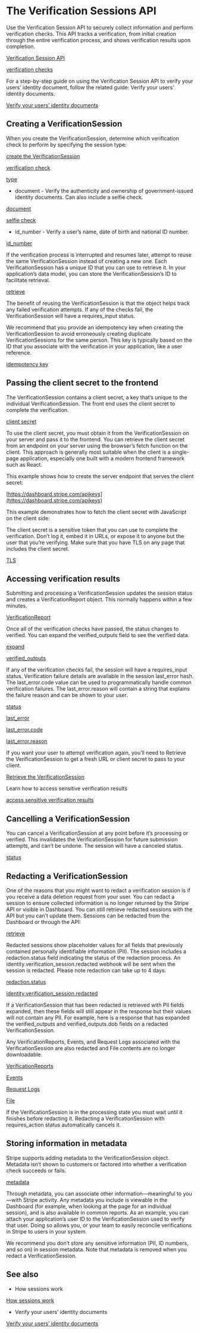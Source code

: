 # The Verification Sessions API

Use the Verification Session API to securely collect information and perform verification checks. This API tracks a verification, from initial creation through the entire verification process, and shows verification results upon completion.

[Verification Session API](/api/identity/verification_sessions)

[verification checks](/identity/verification-checks)

For a step-by-step guide on using the Verification Session API to verify your users’ identity document, follow the related guide: Verify your users’ identity documents.

[Verify your users’ identity documents](/identity/verify-identity-documents)

## Creating a VerificationSession

When you create the VerificationSession, determine which verification check to perform by specifying the session type:

[create the VerificationSession](/api/identity/verification_sessions/create)

[verification check](/identity/verification-checks)

[type](/api/identity/verification_sessions/create#create_identity_verification_session-type)

- document - Verify the authenticity and ownership of government-issued identity documents. Can also include a selfie check.

[document](/identity/verification-checks?type=document)

[selfie check](/identity/selfie)

- id_number - Verify a user’s name, date of birth and national ID number.

[id_number](/identity/verification-checks?type=id-number)

If the verification process is interrupted and resumes later, attempt to reuse the same VerificationSession instead of creating a new one. Each VerificationSession has a unique ID that you can use to retrieve it. In your application’s data model, you can store the VerificationSession’s ID to facilitate retrieval.

[retrieve](/api/identity/verification_sessions/retrieve)

The benefit of reusing the VerificationSession is that the object helps track any failed verification attempts. If any of the checks fail, the VerificationSession will have a requires_input status.

We recommend that you provide an idempotency key when creating the VerificationSession to avoid erroneously creating duplicate VerificationSessions for the same person. This key is typically based on the ID that you associate with the verification in your application, like a user reference.

[idempotency key](/api/idempotent_requests)

## Passing the client secret to the frontend

The VerificationSession contains a client secret, a key that’s unique to the individual VerificationSession. The front end uses the client secret to complete the verification.

[client secret](/api/identity/verification_sessions/object#identity_verification_session_object-client_secret)

To use the client secret, you must obtain it from the VerificationSession on your server and pass it to the frontend. You can retrieve the client secret from an endpoint on your server using the browser’s fetch function on the client. This approach is generally most suitable when the client is a single-page application, especially one built with a modern frontend framework such as React.

This example shows how to create the server endpoint that serves the client secret:

[https://dashboard.stripe.com/apikeys](https://dashboard.stripe.com/apikeys)

This example demonstrates how to fetch the client secret with JavaScript on the client side:

The client secret is a sensitive token that you can use to complete the verification. Don’t log it, embed it in URLs, or expose it to anyone but the user that you’re verifying. Make sure that you have TLS on any page that includes the client secret.

[TLS](/security/guide#tls)

## Accessing verification results

Submitting and processing a VerificationSession updates the session status and creates a VerificationReport object. This normally happens within a few minutes.

[VerificationReport](/api/identity/verification_reports/object)

Once all of the verification checks have passed, the status changes to verified. You can expand the verified_outputs field to see the verified data.

[expand](/api/expanding_objects)

[verified_outputs](/api/identity/verification_sessions/object#identity_verification_session_object-verified_outputs)

If any of the verification checks fail, the session will have a requires_input status. Verification failure details are available in the session last_error hash. The last_error.code value can be used to programmatically handle common verification failures. The last_error.reason will contain a string that explains the failure reason and can be shown to your user.

[status](/identity/how-sessions-work)

[last_error](/api/identity/verification_sessions/object#identity_verification_session_object-last_error)

[last_error.code](/api/identity/verification_sessions/object#identity_verification_session_object-last_error-code)

[last_error.reason](/api/identity/verification_sessions/object#identity_verification_session_object-last_error-code)

If you want your user to attempt verification again, you’ll need to Retrieve the VerificationSession to get a fresh URL or client secret to pass to your client.

[Retrieve the VerificationSession](/api/identity/verification_sessions/retrieve)

Learn how to access sensitive verification results

[access sensitive verification results](/identity/access-verification-results)

## Cancelling a VerificationSession

You can cancel a VerificationSession at any point before it’s processing or verified. This invalidates the VerificationSession for future submission attempts, and can’t be undone. The session will have a canceled status.

[status](/identity/how-sessions-work)

## Redacting a VerificationSession

One of the reasons that you might want to redact a verification session is if you receive a data deletion request from your user. You can redact a session to ensure collected information is no longer returned by the Stripe API or visible in Dashboard. You can still retrieve redacted sessions with the API but you can’t update them. Sessions can be redacted from the Dashboard or through the API:

[retrieve](/api/identity/verification_sessions/retrieve)

Redacted sessions show placeholder values for all fields that previously contained personally identifiable information (PII). The session includes a redaction.status field indicating the status of the redaction process. An identity.verification_session.redacted webhook will be sent when the session is redacted. Please note redaction can take up to 4 days.

[redaction.status](/api/identity/verification_sessions/object#identity_verification_session_object-redaction-status)

[identity.verification_session.redacted](/api/events/types#event_types-identity.verification_session.redacted)

If a VerificationSession that has been redacted is retrieved with PII fields expanded, then these fields will still appear in the response but their values will not contain any PII. For example, here is a response that has expanded the verified_outputs and verified_outputs.dob fields on a redacted VerificationSession.

Any VerificationReports, Events, and Request Logs associated with the VerificationSession are also redacted and File contents are no longer downloadable.

[VerificationReports](/api/identity/verification_reports)

[Events](/api/events)

[Request Logs](https://dashboard.stripe.com/logs)

[File](/api/files)

If the VerificationSession is in the processing state you must wait until it finishes before redacting it. Redacting a VerificationSession with requires_action status automatically cancels it.

## Storing information in metadata

Stripe supports adding metadata to the VerificationSession object. Metadata isn’t shown to customers or factored into whether a verification check succeeds or fails.

[metadata](/api#metadata)

Through metadata, you can associate other information—meaningful to you—with Stripe activity. Any metadata you include is viewable in the Dashboard (for example, when looking at the page for an individual session), and is also available in common reports. As an example, you can attach your application’s user ID to the VerificationSession used to verify that user. Doing so allows you, or your team to easily reconcile verifications in Stripe to users in your system.

We recommend you don’t store any sensitive information (PII, ID numbers, and so on) in session metadata. Note that metadata is removed when you redact a VerificationSession.

## See also

- How sessions work

[How sessions work](/identity/how-sessions-work)

- Verify your users’ identity documents

[Verify your users’ identity documents](/identity/verify-identity-documents)
